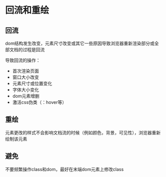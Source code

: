 # 回流和重绘

## 回流

dom结构发生改变，元素尺寸改变或其它一些原因导致浏览器重新渲染部分或全部文档的过程是回流

导致回流的操作：

* 首次渲染页面
* 窗口大小改变
* 元素尺寸或位置变化
* 字体大小变化
* dom元素增删
* 激活css伪类（：hover等）

## 重绘

元素更改的样式不会影响文档流的时候（例如颜色，背景，可见性），浏览器重新绘制该元素

## 避免

不要频繁操作class和dom，最好在末端dom元素上修改class